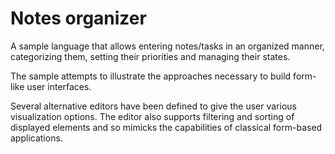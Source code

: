 Notes organizer
===============

A sample language that allows entering notes/tasks in an organized manner, categorizing them, setting their priorities and managing their states.

The sample attempts to illustrate the approaches necessary to build form-like user interfaces.

Several alternative editors have been defined to give the user various visualization options. The editor also supports filtering and sorting of displayed elements and so mimicks the capabilities of classical form-based applications.
